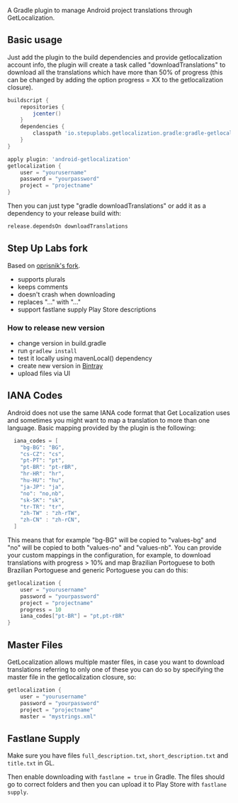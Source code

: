A Gradle plugin to manage Android project translations through GetLocalization.

## Basic usage
Just add the plugin to the build dependencies and provide getlocalization account info, the plugin will create a task called "downloadTranslations" to download all the translations which have more than 50% of progress (this can be changed by adding the option progress = XX to the getlocalization closure).

```gradle
buildscript {
    repositories {
        jcenter()
    }
    dependencies {
        classpath 'io.stepuplabs.getlocalization.gradle:gradle-getlocalization-plugin:1.2.2'
    }
}

apply plugin: 'android-getlocalization'
getlocalization {
    user = "yourusername"
    password = "yourpassword"
    project = "projectname"
}
```

Then you can just type "gradle downloadTranslations" or add it as a dependency to your release build with:

```gradle
release.dependsOn downloadTranslations
```

## Step Up Labs fork
Based on [oprisnik's fork](https://github.com/oprisnik/gradle-getlocalization-plugin).

- supports plurals
- keeps comments
- doesn't crash when downloading
- replaces "..." with "…"
- support fastlane supply Play Store descriptions

### How to release new version
- change version in build.gradle
- run `gradlew install`
- test it locally using mavenLocal() dependency
- create new version in [Bintray](https://bintray.com/stepuplabs/gradle-getlocalization-plugin)
- upload files via UI

## IANA Codes
Android does not use the same IANA code format that Get Localization uses and sometimes you might want to map a translation to more than one language. Basic mapping provided by the plugin is the following:

```gradle 
  iana_codes = [
    "bg-BG": "BG",
    "cs-CZ": "cs",
    "pt-PT": "pt",
    "pt-BR": "pt-rBR",
    "hr-HR": "hr",
    "hu-HU": "hu",
    "ja-JP": "ja",
    "no": "no,nb",
    "sk-SK": "sk",
    "tr-TR": "tr",
    "zh-TW" : "zh-rTW",
    "zh-CN" : "zh-rCN",
  ]
```

This means that for example "bg-BG" will be copied to "values-bg" and "no" will be copied to both "values-no" and "values-nb". You can provide your custom mappings in the configuration, for example, to download translations with progress > 10% and map Brazilian Portoguese to both Brazilian Portoguese and generic Portoguese you can do this:

```gradle 
getlocalization {
    user = "yourusername"
    password = "yourpassword"
    project = "projectname"
    progress = 10
    iana_codes["pt-BR"] = "pt,pt-rBR"
}
```

## Master Files
GetLocalization allows multiple master files, in case you want to download translations referring to only one of these you can do so by specifying the master file in the getlocalization closure, so:

```gradle 
getlocalization {
    user = "yourusername"
    password = "yourpassword"
    project = "projectname"
    master = "mystrings.xml" 
```

## Fastlane Supply
Make sure you have files `full_description.txt`, `short_description.txt` and `title.txt` in GL.

Then enable downloading with `fastlane = true` in Gradle. The files should go to correct folders and then you can upload it to Play Store with `fastlane supply`.
